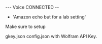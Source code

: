 --- Voice CONNECTED --

* 'Amazon echo but for a lab setting'

Make sure to setup

gkey.json
config.json with Wolfram API Key.

